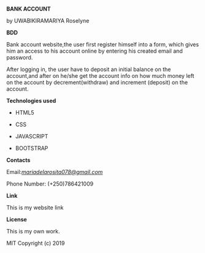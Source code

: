 **BANK ACCOUNT**

by UWABIKIRAMARIYA Roselyne

**BDD**

Bank account website,the user first register himself into a form, which gives him an access to his account online by entering his created email and password.

After logging in, the user have to deposit an initial balance on the account,and after on he/she get the account info on how much money left on the account by decrement(withdraw) and increment (deposit) on the account. 

**Technologies used**

* HTML5

* CSS

* JAVASCRIPT

* BOOTSTRAP

**Contacts** 

Email:*mariadelarosita078@gmail.com*

Phone Number: (+250)786421009

**Link**

This is my website link 

**License**

This is my own work.

MIT Copyright (c) 2019
